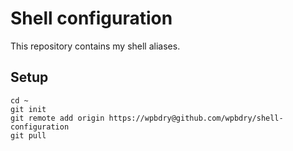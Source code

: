 # Shell configuration
This repository contains my shell aliases.

## Setup
```shell
cd ~
git init
git remote add origin https://wpbdry@github.com/wpbdry/shell-configuration
git pull
```

